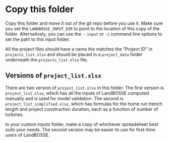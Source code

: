 # Copy this folder

Copy this folder and move it out of the git repo before you use it. Make sure you set the `LANDBOSSE_INPUT_DIR` to point to the location of this copy of the folder. Alternatively, you can use the `--input` or `-i` command line options to set the path to this input folder.

All the project files should have a name the matches the "Project ID" in `projects_list.xlsx` and should be placed in a `project_data` folder underneath the `projects_list.xlsx` file.

## Versions of `project_list.xlsx`

There are two version of `project_list.xlsx` in this folder. The first version is `project_list.xlsx`, which has all the inputs of LandBOSSE computed manually and is used for model validation. The second is `project_list_simplified.xlsx`, which has formulas for the home run trench length and project construction duration, each as a function of number of turbines.

In your custom inputs folder, make a copy of whichever spreadsheet best suits your needs. The second version may be easier to use for first-time users of LandBOSSE.
